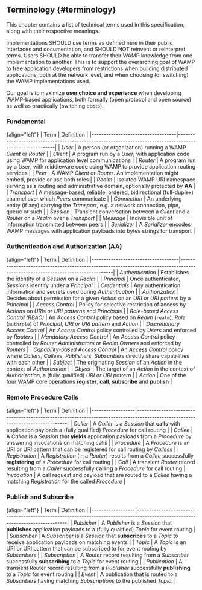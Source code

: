 ## Terminology {#terminology}

This chapter contains a list of technical terms used in this specification, along with their respective meanings.

Implementations SHOULD use terms as defined here in their public interfaces and documentation,
and SHOULD NOT reinvent or reinterpret terms. Users SHOULD be able to transfer their WAMP knowledge
from one implementation to another.
This is to support the overarching goal of WAMP to free application developers from restrictions when
building distributed applications, both at the network level, and when choosing (or switching) the WAMP
implementations used.

Our goal is to maximize **user choice and experience** when developing WAMP-based applications,
both formally (open protocol and open source) as well as practically (switching costs).


### Fundamental

{align="left"}
| Term                              | Definition                                                                                              |
|-----------------------------------|---------------------------------------------------------------------------------------------------------|
| *User*                            | A person (or organization) running a WAMP *Client* or *Router* |
| *Client*                          | A program run by a *User*, with application code using WAMP for application level communications        |
| *Router*                          | A program run by a *User*, with middleware code using WAMP to provide application routing services      |
| *Peer*                            | A WAMP *Client* or *Router*. An implementation might embed, provide or use both roles                   |
| *Realm*                           | Isolated WAMP URI namespace serving as a routing and administrative domain, optionally protected by **AA**          |
| *Transport*                       | A message-based, reliable, ordered, bidirectional (full-duplex) channel over which *Peers* communicate  |
| *Connection*                      | An underlying entity (if any) carrying the *Transport*, e.g. a network connection, pipe, queue or such  |
| *Session*                         | Transient conversation between a *Client* and a *Router* on a *Realm* over a *Transport*                |
| *Message*                         | Indivisible unit of information transmitted between peers                                               |
| *Serializer*                      | A *Serializer* encodes WAMP messages with application payloads into bytes strings for transport         |


### Authentication and Authorization (AA)

{align="left"}
| Term                               | Definition                                                                                                                     |
|------------------------------------|--------------------------------------------------------------------------------------------------------------------------------|
| *Authentication*                   | Establishes the identity of a *Session* on a *Realm*                                                                           |
| *Principal*                        | Once authenticated, *Session*s identify under a *Principal*                                                                    |
| *Credentials*                      | Any authentication information and secrets used during *Authentication*                                                        |
| *Authorization*                    | Decides about permission for a given *Action* on an *URI or URI pattern* by a *Principal*                                      |
| *Access Control*                   | Policy for selective restriction of access by *Action*s on *URIs or URI patterns* and *Principal*s                             |
| *Role-based Access Control (RBAC)* | An *Access Control* policy based on *Realm* (`realm`), *Role* (`authrole`) of *Principal*, *URI or URI pattern* and *Action*   |
| *Discretionary Access Control*     | An *Access Control* policy controlled by *Users* and enforced by *Routers*                                                     |
| *Mandatory Access Control*         | An *Access Control* policy controlled by *Router Administrators* or *Realm Owners* and enforced by *Routers*                   |
| *Capability-based Access Control*  | An *Access Control* policy where *Caller*s, *Callee*s, *Publisher*s, *Subscriber*s directly share capabilities with each other |
| *Subject*                          | The originating *Session* of an *Action* in the context of *Authorization*                                                     |
| *Object*                           | The target of an *Action* in the context of *Authorization*, a (fully qualified) *URI or URI pattern*                          |
| *Action*                           | One of the four WAMP core operations **register**, **call**, **subscribe** and **publish**                                     |


### Remote Procedure Calls

{align="left"}
| Term             | Definition                                                                                                                    |
|------------------|-------------------------------------------------------------------------------------------------------------------------------|
| *Caller*         | A *Caller* is a *Session* that **calls** with application payloads a (fully qualified) *Procedure* for call routing           |
| *Callee*         | A *Callee* is a *Session* that **yields** application payloads from a *Procedure* by answering invocations on matching calls  |
| *Procedure*      | A *Procedure* is an URI or URI pattern that can be registered for call routing by *Callee*s                                   |
| *Registration*   | A *Registration* (in a *Router*) results from a *Callee* successfully **registering** of a *Procedure* for call routing       |
| *Call*           | A transient *Router* record resulting from a *Caller* successfully **calling** a *Procedure* for call routing |
| *Invocation*     | A call request and payload that are routed to a *Callee* having a matching *Registration* for the called *Procedure*            |


### Publish and Subscribe

{align="left"}
| Term             | Definition                                                                                                                    |
|------------------|-------------------------------------------------------------------------------------------------------------------------------|
| *Publisher*      | A *Publisher* is a *Session* that **publishes** application payloads to a (fully qualified) *Topic* for event routing         |
| *Subscriber*     | A *Subscriber* is a *Session* that **subscribes** to a *Topic* to receive application payloads on matching events             |
| *Topic*          | A *Topic* is an URI or URI pattern that can be subscribed to for event routing by *Subscriber*s                               |
| *Subscription*   | A *Router* record resulting from a *Subscriber* successfully **subscribing** to a *Topic* for event routing      |
| *Publication*    | A transient Router record resulting from a *Publisher* successfully **publishing** to a *Topic* for event routing         |
| *Event*          | A publication that is routed to a *Subscribers* having matching *Subscriptions* to the published *Topic*.              |

